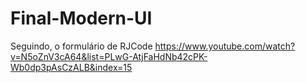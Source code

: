 # Final-Modern-UI

Seguindo, o formulário de RJCode
https://www.youtube.com/watch?v=N5oZnV3cA64&list=PLwG-AtjFaHdNb42cPK-Wb0dp3pAsCzALB&index=15
